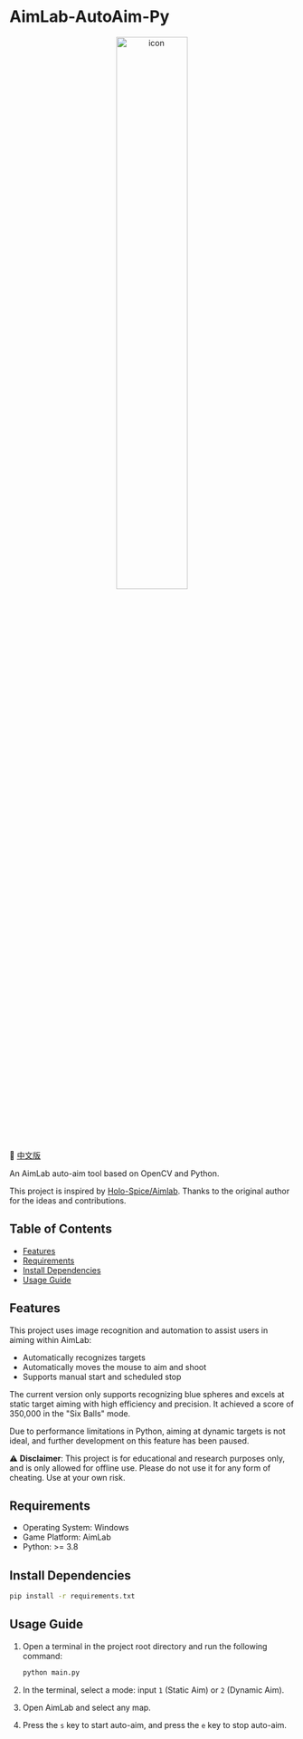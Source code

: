 
# AimLab-AutoAim-Py

<div align="center">
  <img src="https://github.com/carboxylBase/AimLab-opencv/blob/main/docs/assets/AimLab-AutoAim-icon.png" alt="icon" style="width:50%;">
</div>

📘 [中文版](/docs/README.zh-CN.md)

An AimLab auto-aim tool based on OpenCV and Python.

This project is inspired by [Holo-Spice/Aimlab](https://github.com/Holo-Spice/Aimlab). Thanks to the original author for the ideas and contributions.

## Table of Contents
- [Features](#features)
- [Requirements](#requirements)
- [Install Dependencies](#install-dependencies)
- [Usage Guide](#usage-guide)

## Features

This project uses image recognition and automation to assist users in aiming within AimLab:

- Automatically recognizes targets  
- Automatically moves the mouse to aim and shoot  
- Supports manual start and scheduled stop  

The current version only supports recognizing blue spheres and excels at static target aiming with high efficiency and precision. It achieved a score of 350,000 in the "Six Balls" mode.  

Due to performance limitations in Python, aiming at dynamic targets is not ideal, and further development on this feature has been paused.

⚠️ **Disclaimer**: This project is for educational and research purposes only, and is only allowed for offline use. Please do not use it for any form of cheating. Use at your own risk.

## Requirements

- Operating System: Windows  
- Game Platform: AimLab  
- Python: >= 3.8  

## Install Dependencies

```bash
pip install -r requirements.txt
```

## Usage Guide

1. Open a terminal in the project root directory and run the following command:
    ```bash
    python main.py
    ```

2. In the terminal, select a mode: input `1` (Static Aim) or `2` (Dynamic Aim).

3. Open AimLab and select any map.

4. Press the `s` key to start auto-aim, and press the `e` key to stop auto-aim.
